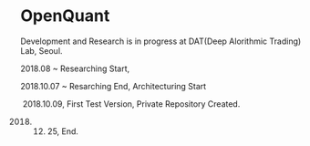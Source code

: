 # OpenQuant
Development and Research is in progress at DAT(Deep Alorithmic Trading) Lab, Seoul.

2018.08 ~ Researching Start,

2018.10.07 ~ Resarching End, Architecturing Start

​	2018.10.09, First Test Version, Private Repository Created.



2018. 12. 25, End.